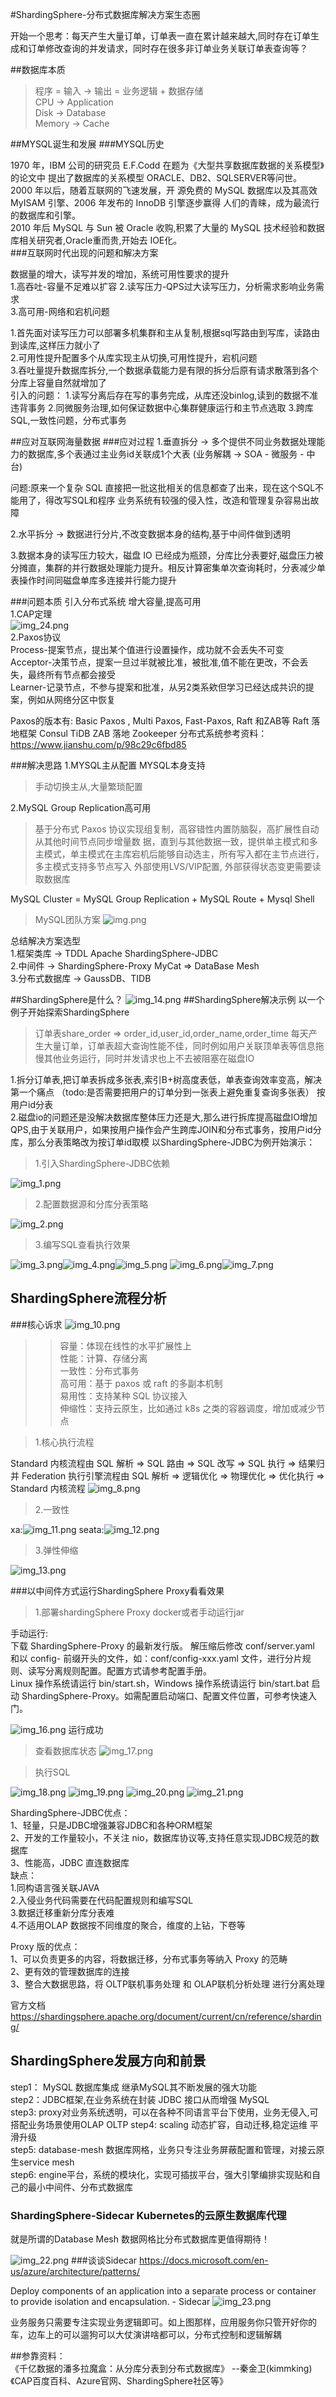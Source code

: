 #ShardingSphere-分布式数据库解决方案生态圈

开始一个思考：每天产生大量订单，订单表一直在累计越来越大,同时存在订单生成和订单修改查询的并发请求，同时存在很多非订单业务关联订单表查询等？

##数据库本质
>程序 = 输入 -> 输出 = 业务逻辑 + 数据存储   
CPU -> Application   
Disk -> Database   
Memory -> Cache   

##MYSQL诞生和发展
###MYSQL历史

1970 年，IBM 公司的研究员 E.F.Codd 在题为《大型共享数据库数据的关系模型》的论文中
提出了数据库的关系模型   ORACLE、DB2、SQLSERVER等问世。  
2000 年以后，随着互联网的飞速发展，开 源免费的 MySQL 数据库以及其高效 MyISAM 引擎、2006 年发布的 InnoDB 引擎逐步赢得
人们的青睐，成为最流行的数据库和引擎。   
2010 年后 MySQL 与 Sun 被 Oracle 收购,积累了大量的 MySQL 技术经验和数据库相关研究者,Oracle重而贵,开始去 IOE化。   
###互联网时代出现的问题和解决方案  

数据量的增大，读写并发的增加，系统可用性要求的提升   
1.高吞吐-容量不足难以扩容
2.读写压力-QPS过大读写压力，分析需求影响业务需求   
3.高可用-网络和宕机问题   

1.首先面对读写压力可以部署多机集群和主从复制,根据sql写路由到写库，读路由到读库,这样压力就小了   
2.可用性提升配置多个从库实现主从切换,可用性提升，宕机问题   
3.吞吐量提升数据库拆分,一个数据承载能力是有限的拆分后原有请求散落到各个分库上容量自然就增加了   
引入的问题：
1.读写分离后存在写的事务完成，从库还没binlog,读到的数据不准违背事务
2.同微服务治理,如何保证数据中心集群健康运行和主节点选取
3.跨库SQL,一致性问题，分布式事务


##应对互联网海量数据
###应对过程
1.垂直拆分 -> 多个提供不同业务数据处理能力的数据库,多个表通过主业务id关联成1个大表  (业务解耦 -> SOA - 微服务 - 中台)

问题:原来一个复杂 SQL 直接把一批这批相关的信息都查了出来，现在这个SQL不能用了，得改写SQL和程序
业务系统有较强的侵入性，改造和管理复杂容易出故障

2.水平拆分 -> 数据进行分片,不改变数据本身的结构,基于中间件做到透明

3.数据本身的读写压力较大，磁盘 IO 已经成为瓶颈，分库比分表要好,磁盘压力被分摊直，集群的并行数据处理能力提升。相反计算密集单次查询耗时，分表减少单表操作时间同磁盘单库多连接并行能力提升

###问题本质
引入分布式系统 增大容量,提高可用  
1.CAP定理   
![img_24.png](img_24.png)   
2.Paxos协议   
Process-提案节点，提出某个值进行设置操作，成功就不会丢失不可变   
Acceptor-决策节点，提案一旦过半就被比准，被批准,值不能在更改，不会丢失，最终所有节点都会接受   
Learner-记录节点，不参与提案和批准，从另2类系欸但学习已经达成共识的提案，例如从网络分区中恢复

Paxos的版本有: Basic Paxos , Multi Paxos, Fast-Paxos, Raft 和ZAB等
Raft 落地框架 Consul TiDB
ZAB 落地 Zookeeper
分布式系统参考资料：https://www.jianshu.com/p/98c29c6fbd85

###解决思路
1.MYSQL主从配置 MYSQL本身支持    
>手动切换主从,大量繁琐配置
 
2.MySQL Group Replication高可用 
>基于分布式 Paxos 协议实现组复制，高容错性内置防脑裂，高扩展性自动从其他时间节点同步增量数
据，直到与其他数据一致，提供单主模式和多主模式，单主模式在主库宕机后能够自动选主，所有写入都在主节点进行，
多主模式支持多节点写入   外部使用LVS/VIP配置, 外部获得状态变更需要读取数据库

MySQL Cluster = MySQL Group Replication + MySQL Route + Mysql Shell
>MySQL团队方案
![img.png](img.png)

总结解决方案选型   
1.框架类库 -> TDDL Apache ShardingSphere-JDBC   
2.中间件 -> ShardingSphere-Proxy MyCat  => DataBase Mesh   
3.分布式数据库 -> GaussDB、TIDB  



##ShardingSphere是什么？
![img_14.png](img_14.png)
##ShardingSphere解决示例 以一个例子开始探索ShardingSphere
>订单表share_order => order_id,user_id,order_name,order_time 每天产生大量订单，订单表超大查询性能不佳，同时例如用户关联顶单表等信息拖慢其他业务运行，同时并发请求也上不去被阻塞在磁盘IO

1.拆分订单表,把订单表拆成多张表,索引B+树高度表低，单表查询效率变高，解决第一个痛点 （todo:是否需要把用户的订单分到一张表上避免重复查询多张表） 按用户id分表   
2.磁盘io的问题还是没解决数据库整体压力还是大,那么进行拆库提高磁盘IO增加QPS,由于关联用户，如果按用户操作会产生跨库JOIN和分布式事务，按用户id分库，那么分表策略改为按订单id取模
以ShardingSphere-JDBC为例开始演示：
>1.引入ShardingSphere-JDBC依赖
 
![img_1.png](img_1.png)
>2.配置数据源和分库分表策略

![img_2.png](img_2.png)

>3.编写SQL查看执行效果
> 
![img_3.png](img_3.png)![img_4.png](img_4.png)![img_5.png](img_5.png)
![img_6.png](img_6.png)![img_7.png](img_7.png)


## ShardingSphere流程分析
###核心诉求
![img_10.png](img_10.png)
>>容量：体现在线性的水平扩展性上   
>>性能：计算、存储分离   
>>一致性：分布式事务   
>>高可用：基于 paxos 或 raft 的多副本机制   
>>易用性：支持某种 SQL 协议接入   
>>伸缩性：支持云原生，比如通过 k8s 之类的容器调度，增加或减少节点   
 
>1.核心执行流程

Standard 内核流程由 SQL 解析 => SQL 路由 => SQL 改写 => SQL 执行 => 结果归并
Federation 执行引擎流程由 SQL 解析 => 逻辑优化 => 物理优化 => 优化执行 => Standard 内核流程
![img_8.png](img_8.png)

>2.一致性

xa:![img_11.png](img_11.png)
seata:![img_12.png](img_12.png)

>3.弹性伸缩

![img_13.png](img_13.png) 

###以中间件方式运行ShardingSphere Proxy看看效果
>1.部署shardingSphere Proxy docker或者手动运行jar

手动运行:   
下载 ShardingSphere-Proxy 的最新发行版。
解压缩后修改 conf/server.yaml 和以 config- 前缀开头的文件，如：conf/config-xxx.yaml 文件，进行分片规则、读写分离规则配置。配置方式请参考配置手册。   
Linux 操作系统请运行 bin/start.sh，Windows 操作系统请运行 bin/start.bat 启动 ShardingSphere-Proxy。如需配置启动端口、配置文件位置，可参考快速入门。   

![img_16.png](img_16.png)
运行成功

>查看数据库状态
![img_17.png](img_17.png)

>执行SQL

![img_18.png](img_18.png)
![img_19.png](img_19.png)
![img_20.png](img_20.png)
![img_21.png](img_21.png)

ShardingSphere-JDBC优点：   
1、轻量，只是JDBC增强兼容JDBC和各种ORM框架   
2、开发的工作量较小，不关注 nio，数据库协议等,支持任意实现JDBC规范的数据库   
3、性能高，JDBC 直连数据库  
缺点：   
1.同构语言强关联JAVA   
2.入侵业务代码需要在代码配置规则和编写SQL   
3.数据迁移重新分库分表难   
4.不适用OLAP 数据按不同维度的聚合，维度的上钻，下卷等   

Proxy 版的优点：   
1、可以负责更多的内容，将数据迁移，分布式事务等纳入 Proxy 的范畴   
2、更有效的管理数据库的连接     
3、整合大数据思路，将 OLTP联机事务处理 和 OLAP联机分析处理 进行分离处理   

官方文档
https://shardingsphere.apache.org/document/current/cn/reference/sharding/

## ShardingSphere发展方向和前景  
step1： MySQL 数据库集成 继承MySQL其不断发展的强大功能   
step2：JDBC框架,在业务系统在封装 JDBC 接口从而增强 MySQL   
step3: proxy对业务系统透明，可以在各种不同语言平台下使用，业务无侵入,可搭配业务场景使用OLAP OLTP
step4: scaling 动态扩容，自动迁移,稳定运维 平滑升级    
step5: database-mesh 数据库网格，业务只专注业务屏蔽配置和管理，对接云原生service mesh    
step6: engine平台，系统的模块化，实现可插拔平台，强大引擎编排实现贴和自己的最小中间件、分布式数据库

### ShardingSphere-Sidecar  Kubernetes的云原生数据库代理 
就是所谓的Database Mesh 数据网格比分布式数据库更值得期待！

![img_22.png](img_22.png)
###谈谈Sidecar
https://docs.microsoft.com/en-us/azure/architecture/patterns/

Deploy components of an application into a separate process or container to provide isolation and encapsulation. - Sidecar
![img_23.png](img_23.png)

业务服务只需要专注实现业务逻辑即可。如上图那样，应用服务你只管开好你的车，边车上的可以遛狗可以大仗演讲啥都可以，分布式控制和逻辑解耦


##参靠资料：   
《千亿数据的潘多拉魔盒：从分库分表到分布式数据库》 --秦金卫(kimmking)   
《CAP百度百科、Azure官网、ShardingSphere社区等》